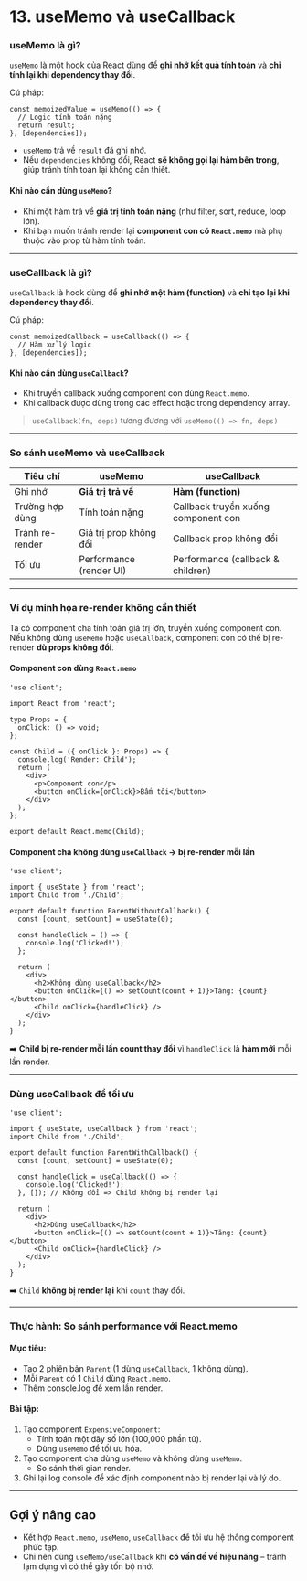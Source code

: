 # 13. useMemo và useCallback

### useMemo là gì?

`useMemo` là một hook của React dùng để **ghi nhớ kết quả tính toán** và **chỉ tính lại khi dependency thay đổi**.

Cú pháp:

```tsx
const memoizedValue = useMemo(() => {
  // Logic tính toán nặng
  return result;
}, [dependencies]);
```

* `useMemo` trả về `result` đã ghi nhớ.
* Nếu `dependencies` không đổi, React **sẽ không gọi lại hàm bên trong**, giúp tránh tính toán lại không cần thiết.

#### Khi nào cần dùng `useMemo`?

* Khi một hàm trả về **giá trị tính toán nặng** (như filter, sort, reduce, loop lớn).
* Khi bạn muốn tránh render lại **component con có `React.memo`** mà phụ thuộc vào prop từ hàm tính toán.

***

### useCallback là gì?

`useCallback` là hook dùng để **ghi nhớ một hàm (function)** và **chỉ tạo lại khi dependency thay đổi**.

Cú pháp:

```tsx
const memoizedCallback = useCallback(() => {
  // Hàm xử lý logic
}, [dependencies]);
```

#### Khi nào cần dùng `useCallback`?

* Khi truyền callback xuống component con dùng `React.memo`.
* Khi callback được dùng trong các effect hoặc trong dependency array.

> `useCallback(fn, deps)` tương đương với `useMemo(() => fn, deps)`

***

### So sánh useMemo và useCallback

| Tiêu chí        | useMemo                 | useCallback                         |
| --------------- | ----------------------- | ----------------------------------- |
| Ghi nhớ         | **Giá trị trả về**      | **Hàm (function)**                  |
| Trường hợp dùng | Tính toán nặng          | Callback truyền xuống component con |
| Tránh re-render | Giá trị prop không đổi  | Callback prop không đổi             |
| Tối ưu          | Performance (render UI) | Performance (callback & children)   |

***

### Ví dụ minh họa re-render không cần thiết

Ta có component cha tính toán giá trị lớn, truyền xuống component con. Nếu không dùng `useMemo` hoặc `useCallback`, component con có thể bị re-render **dù props không đổi**.

#### Component con dùng `React.memo`

```tsx
'use client';

import React from 'react';

type Props = {
  onClick: () => void;
};

const Child = ({ onClick }: Props) => {
  console.log('Render: Child');
  return (
    <div>
      <p>Component con</p>
      <button onClick={onClick}>Bấm tôi</button>
    </div>
  );
};

export default React.memo(Child);
```

#### Component cha không dùng `useCallback` → bị re-render mỗi lần

```tsx
'use client';

import { useState } from 'react';
import Child from './Child';

export default function ParentWithoutCallback() {
  const [count, setCount] = useState(0);

  const handleClick = () => {
    console.log('Clicked!');
  };

  return (
    <div>
      <h2>Không dùng useCallback</h2>
      <button onClick={() => setCount(count + 1)}>Tăng: {count}</button>
      <Child onClick={handleClick} />
    </div>
  );
}
```

➡️ **Child bị re-render mỗi lần count thay đổi** vì `handleClick` là **hàm mới** mỗi lần render.

***

### Dùng useCallback để tối ưu

```tsx
'use client';

import { useState, useCallback } from 'react';
import Child from './Child';

export default function ParentWithCallback() {
  const [count, setCount] = useState(0);

  const handleClick = useCallback(() => {
    console.log('Clicked!');
  }, []); // Không đổi => Child không bị render lại

  return (
    <div>
      <h2>Dùng useCallback</h2>
      <button onClick={() => setCount(count + 1)}>Tăng: {count}</button>
      <Child onClick={handleClick} />
    </div>
  );
}
```

➡️ `Child` **không bị render lại** khi `count` thay đổi.

***

### Thực hành: So sánh performance với React.memo

#### Mục tiêu:

* Tạo 2 phiên bản `Parent` (1 dùng `useCallback`, 1 không dùng).
* Mỗi `Parent` có 1 `Child` dùng `React.memo`.
* Thêm console.log để xem lần render.

#### Bài tập:

1. Tạo component `ExpensiveComponent`:
   * Tính toán một dãy số lớn (100,000 phần tử).
   * Dùng `useMemo` để tối ưu hóa.
2. Tạo component cha dùng `useMemo` và không dùng `useMemo`.
   * So sánh thời gian render.
3. Ghi lại log console để xác định component nào bị render lại và lý do.

***

## Gợi ý nâng cao

* Kết hợp `React.memo`, `useMemo`, `useCallback` để tối ưu hệ thống component phức tạp.
* Chỉ nên dùng `useMemo/useCallback` khi **có vấn đề về hiệu năng** – tránh lạm dụng vì có thể gây tốn bộ nhớ.
